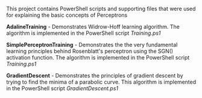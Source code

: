 ﻿This project contains PowerShell scripts and supporting files that were used for explaining the basic concepts of Perceptrons


**AdalineTraining** - Demonstrates Widrow-Hoff learning algorithm. The algorithm is implemented in the PowerShell script *Training.ps1*

**SimplePerceptronTraining** - Demonstrates the the very fundamental learning principles behind Rosenblatt's perceptron using the SGN() activation function. The algorithm is implemented in the PowerShell script *Training.ps1*

**GradientDescent** - Demonstrates the principles of gradient descent by trying to find the minima of a parabolic curve. This algorithm is implemented in the PowerShell script *GradientDescent.ps1*
